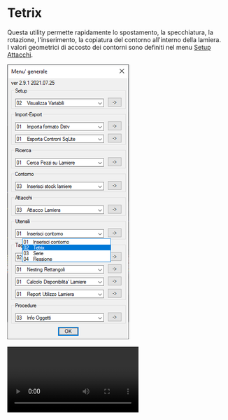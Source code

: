 # Tetrix

Questa utility permette rapidamente lo spostamento, la specchiatura, la rotazione, l'inserimento, la copiatura del contorno all'interno della lamiera.<br />
I valori geometrici di accosto dei contorni sono definiti nel menu [Setup Attacchi](/guida/menu-generale/setup/menu-setup/setup-attacchi).

![Tetrix](/public/utensili/tetrix.png)

<video controls>
    <source src="/public/utensili/tetrix.mp4" type="video/mp4">
</video>
